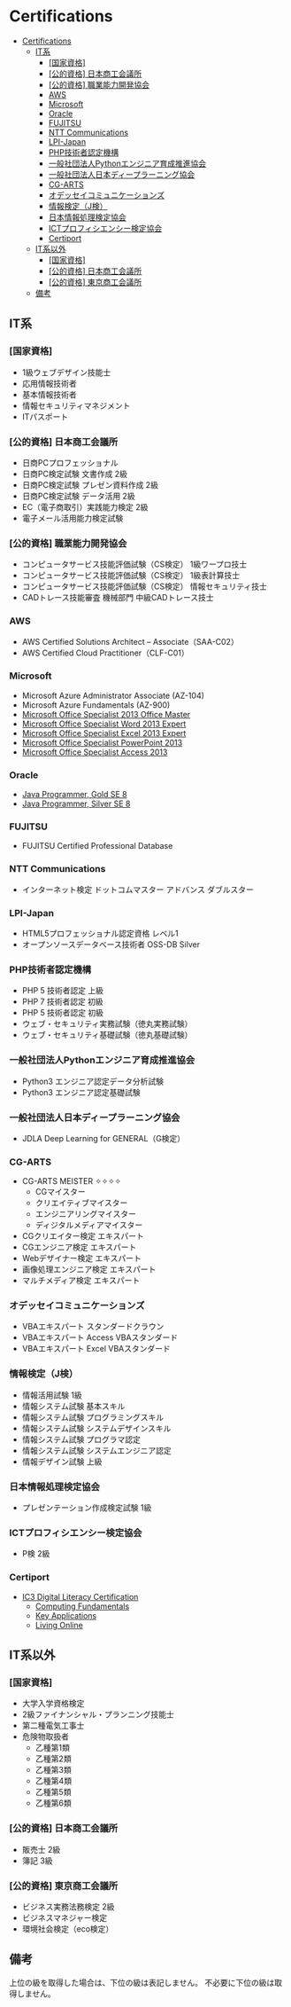 # Certifications

- [Certifications](#certifications)
  - [IT系](#it系)
    - [[国家資格]](#国家資格)
    - [[公的資格] 日本商工会議所](#公的資格-日本商工会議所)
    - [[公的資格] 職業能力開発協会](#公的資格-職業能力開発協会)
    - [AWS](#aws)
    - [Microsoft](#microsoft)
    - [Oracle](#oracle)
    - [FUJITSU](#fujitsu)
    - [NTT Communications](#ntt-communications)
    - [LPI-Japan](#lpi-japan)
    - [PHP技術者認定機構](#php技術者認定機構)
    - [一般社団法人Pythonエンジニア育成推進協会](#一般社団法人pythonエンジニア育成推進協会)
    - [一般社団法人日本ディープラーニング協会](#一般社団法人日本ディープラーニング協会)
    - [CG-ARTS](#cg-arts)
    - [オデッセイコミュニケーションズ](#オデッセイコミュニケーションズ)
    - [情報検定（J検）](#情報検定j検)
    - [日本情報処理検定協会](#日本情報処理検定協会)
    - [ICTプロフィシエンシー検定協会](#ictプロフィシエンシー検定協会)
    - [Certiport](#certiport)
  - [IT系以外](#it系以外)
    - [[国家資格]](#国家資格-1)
    - [[公的資格] 日本商工会議所](#公的資格-日本商工会議所-1)
    - [[公的資格] 東京商工会議所](#公的資格-東京商工会議所)
  - [備考](#備考)

## IT系

### [国家資格]

+ 1級ウェブデザイン技能士
+ 応用情報技術者
+ 基本情報技術者
+ 情報セキュリティマネジメント
+ ITパスポート

### [公的資格] 日本商工会議所

+ 日商PCプロフェッショナル
+ 日商PC検定試験 文書作成 2級
+ 日商PC検定試験 プレゼン資料作成 2級
+ 日商PC検定試験 データ活用 2級
+ EC（電子商取引）実践能力検定 2級
+ 電子メール活用能力検定試験

### [公的資格] 職業能力開発協会

+ コンピュータサービス技能評価試験（CS検定） 1級ワープロ技士
+ コンピュータサービス技能評価試験（CS検定） 1級表計算技士
+ コンピュータサービス技能評価試験（CS検定） 情報セキュリティ技士
+ CADトレース技能審査 機械部門 中級CADトレース技士

### AWS

+ AWS Certified Solutions Architect – Associate（SAA-C02）
+ AWS Certified Cloud Practitioner（CLF-C01）

### Microsoft

+ Microsoft Azure Administrator Associate (AZ-104)
+ Microsoft Azure Fundamentals (AZ-900)
+ [Microsoft Office Specialist 2013 Office Master](https://www.credly.com/badges/1bb7aaa0-e8dc-42da-9a26-17e678f41f48)
+ [Microsoft Office Specialist Word 2013 Expert](https://www.credly.com/badges/8109214f-0612-4228-93e6-2f5d45383eb7)
+ [Microsoft Office Specialist Excel 2013 Expert](https://www.credly.com/badges/a2d817ae-3675-49ae-acba-536d1dc01d7c)
+ [Microsoft Office Specialist PowerPoint 2013](https://www.credly.com/badges/2f8c889d-1376-4f39-b695-274995c3b819)
+ [Microsoft Office Specialist Access 2013](https://www.credly.com/badges/368b4cbc-763e-4b55-ad40-53205f8d20cf)

### Oracle

+ [Java Programmer, Gold SE 8](https://www.credly.com/badges/3ec3be5e-a8ec-4ddf-bb5d-a638312b271d)
+ [Java Programmer, Silver SE 8](https://www.credly.com/badges/aff95285-114f-4a1c-b71f-6c89695cfe50)

### FUJITSU

+ FUJITSU Certified Professional Database

### NTT Communications

+ インターネット検定 ドットコムマスター アドバンス ダブルスター

### LPI-Japan

+ HTML5プロフェッショナル認定資格 レベル1
+ オープンソースデータベース技術者 OSS-DB Silver

### PHP技術者認定機構

+ PHP 5 技術者認定 上級
+ PHP 7 技術者認定 初級
+ PHP 5 技術者認定 初級
+ ウェブ・セキュリティ実務試験（徳丸実務試験）
+ ウェブ・セキュリティ基礎試験（徳丸基礎試験）

### 一般社団法人Pythonエンジニア育成推進協会

+ Python3 エンジニア認定データ分析試験
+ Python3 エンジニア認定基礎試験

### 一般社団法人日本ディープラーニング協会

+ JDLA Deep Learning for GENERAL（G検定）

### CG-ARTS

+ CG-ARTS MEISTER ✧✧✧✧
  + CGマイスター
  + クリエイティブマイスター
  + エンジニアリングマイスター
  + ディジタルメディアマイスター
+ CGクリエイター検定 エキスパート
+ CGエンジニア検定 エキスパート
+ Webデザイナー検定 エキスパート
+ 画像処理エンジニア検定 エキスパート
+ マルチメディア検定 エキスパート

### オデッセイコミュニケーションズ

+ VBAエキスパート スタンダードクラウン
+ VBAエキスパート Access VBAスタンダード
+ VBAエキスパート Excel VBAスタンダード

### 情報検定（J検）

+ 情報活用試験 1級
+ 情報システム試験 基本スキル
+ 情報システム試験 プログラミングスキル
+ 情報システム試験 システムデザインスキル
+ 情報システム試験 プログラマ認定
+ 情報システム試験 システムエンジニア認定
+ 情報デザイン試験 上級

### 日本情報処理検定協会

+ プレゼンテーション作成検定試験 1級

### ICTプロフィシエンシー検定協会

+ P検 2級

### Certiport

+ [IC3 Digital Literacy Certification](https://www.credly.com/badges/220d01d0-fd6e-4772-a8ea-624f3f7f0ba9)
  + [Computing Fundamentals](https://www.credly.com/badges/8c6e82d6-644c-4105-ab7e-eba94f5a94a8)
  + [Key Applications](https://www.credly.com/badges/f08472d9-cbb5-4f41-8267-0a02c34d59c1)
  + [Living Online](https://www.credly.com/badges/5753b85c-0b4c-4f67-9884-6790c7b3b49a)

## IT系以外

### [国家資格]

+ 大学入学資格検定
+ 2級ファイナンシャル・プランニング技能士
+ 第二種電気工事士
+ 危険物取扱者
  + 乙種第1類
  + 乙種第2類
  + 乙種第3類
  + 乙種第4類
  + 乙種第5類
  + 乙種第6類

### [公的資格] 日本商工会議所

+ 販売士 2級
+ 簿記 3級

### [公的資格] 東京商工会議所

+ ビジネス実務法務検定 2級
+ ビジネスマネジャー検定
+ 環境社会検定（eco検定）

## 備考

上位の級を取得した場合は、下位の級は表記しません。
不必要に下位の級は取得しません。
